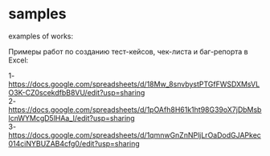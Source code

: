 # samples
examples of works:

Примеры работ по созданию тест-кейсов, чек-листа и баг-репорта в Excel:

1-https://docs.google.com/spreadsheets/d/18Mw_8snvbystPTGfFWSDXMsVLO3K-CZ0scekdfbB8VU/edit?usp=sharing  
2-https://docs.google.com/spreadsheets/d/1pOAfh8H61k1ht98G39oX7jDbMsblcnWYMcgD5lHAa_I/edit?usp=sharing  
3-https://docs.google.com/spreadsheets/d/1qmnwGnZnNPljLrOaDodGJAPkec014ciNYBUZAB4cfg0/edit?usp=sharing  

